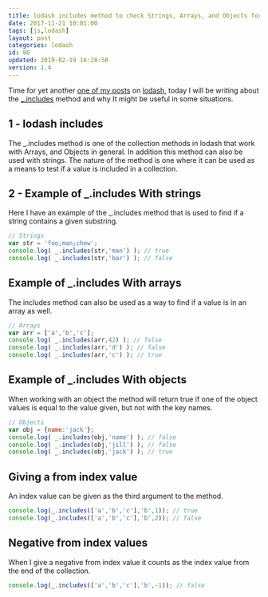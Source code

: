 ```yaml
---
title: lodash includes method to check Strings, Arrays, and Objects for a value
date: 2017-11-21 10:01:00
tags: [js,lodash]
layout: post
categories: lodash
id: 96
updated: 2019-02-19 16:28:50
version: 1.4
---
```


Time for yet another [one of my posts](/categories/lodash/) on [lodash](https://lodash.com/), today I will be writing about the [\_.includes](https://lodash.com/docs/4.17.4#includes) method and why It might be useful in some situations.

<!-- more -->

## 1 - lodash includes

The \_.includes method is one of the collection methods in lodash that work with Arrays, and Objects in general. In addition this method can also be used with strings. The nature of the method is one where it can be used as a means to test if a value is included in a collection. 

## 2 - Example of \_.includes With strings

Here I have an example of the \_.includes method that is used to find if a string contains a given substring.

```js
// Strings
var str = 'foo;man;chew';
console.log( _.includes(str,'man') ); // true
console.log( _.includes(str,'bar') ); // false
```

## Example of \_.includes With arrays

The includes method can also be used as a way to find if a value is in an array as well.

```js
// Arrays
var arr = ['a','b','c'];
console.log( _.includes(arr,42) ); // false
console.log( _.includes(arr,'d') ); // false
console.log( _.includes(arr,'c') ); // true
```

## Example of \_.includes With objects

When working with an object the method will return true if one of the object values is equal to the value given, but not with the key names.

```js
// Objects
var obj = {name:'jack'};
console.log( _.includes(obj,'name') ); // false
console.log( _.includes(obj,'jill') ); // false
console.log( _.includes(obj,'jack') ); // true
```

## Giving a from index value

An index value can be given as the third argument to the method.

```js
console.log(_.includes(['a','b','c'],'b',1)); // true
console.log(_.includes(['a','b','c'],'b',2)); // false
```

## Negative from index values

When I give a negative from index value it counts as the index value from the end of the collection.

```js
console.log(_.includes(['a','b','c'],'b',-1)); // false
```
